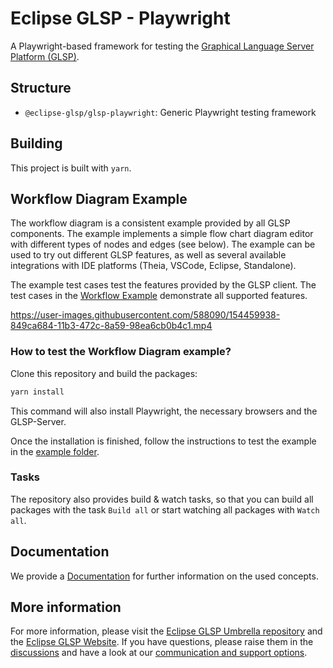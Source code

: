 # Eclipse GLSP - Playwright

A Playwright-based framework for testing the [Graphical Language Server Platform (GLSP)](https://github.com/eclipse-glsp/glsp).

## Structure

-   `@eclipse-glsp/glsp-playwright`: Generic Playwright testing framework

## Building

This project is built with `yarn`.

## Workflow Diagram Example

The workflow diagram is a consistent example provided by all GLSP components.
The example implements a simple flow chart diagram editor with different types of nodes and edges (see below).
The example can be used to try out different GLSP features, as well as several available integrations with IDE platforms (Theia, VSCode, Eclipse, Standalone).

The example test cases test the features provided by the GLSP client. The test cases in the [Workflow Example](https://github.com/eclipse-glsp/glsp-playwright/examples/workflow-test) demonstrate all supported features.

https://user-images.githubusercontent.com/588090/154459938-849ca684-11b3-472c-8a59-98ea6cb0b4c1.mp4

### How to test the Workflow Diagram example?

Clone this repository and build the packages:

```bash
yarn install
```

This command will also install Playwright, the necessary browsers and the GLSP-Server.

Once the installation is finished, follow the instructions to test the example in the [example folder](./examples/workflow-test/README.md).

### Tasks

The repository also provides build & watch tasks, so that you can build all packages with the task `Build all` or start watching all packages with `Watch all`.

## Documentation

We provide a [Documentation](./docs) for further information on the used concepts.

## More information

For more information, please visit the [Eclipse GLSP Umbrella repository](https://github.com/eclipse-glsp/glsp) and the [Eclipse GLSP Website](https://www.eclipse.org/glsp/).
If you have questions, please raise them in the [discussions](https://github.com/eclipse-glsp/glsp/discussions) and have a look at our [communication and support options](https://www.eclipse.org/glsp/contact/).
